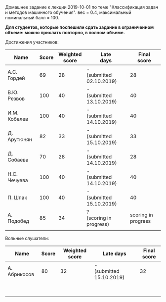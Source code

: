 Домашнее задание к лекции 2019-10-01 по теме "Классификация задач и методов машинного обучения". вес = 0.4, максимальный номинальный балл = 100.





**Для студентов, которые поспешили сдать задание в ограниченном объеме: можно прислать повторно, в полном объеме.**



Достижения участников:

| Name         | Score | Weighted<br>score | Late<br>days                | Final<br>score      |
| ------------ | ----- | ----------------- | --------------------------- | ------------------- |
| А.С. Гордей  | 69    | 28                | -<br>(submitted 02.10.2019) | 28                  |
| В.Ю. Резвов  | 100   | 40                | -<br>(submitted 13.10.2019) | 40                  |
| И.М. Кобелев | 100   | 40                | -<br>(submitted 14.10.2019) | 40                  |
| Д. Арутюнян  | 82    | 33                | -<br>(submitted 15.10.2019) | 33                  |
| Д. Собаева   | 70    | 28                | -<br>(submitted 14.10.2019) | 28                  |
| Н.С. Чечуева | 100   | 40                | -<br>(submitted 14.10.2019) | 40                  |
| П. Шпак      | 100   | 40                | -<br>(submitted 15.10.2019) | 40                  |
| А. Подобед   | 85    | 34                | ?<br/>(scoring in progress) | scoring in progress |
|              |       |                   |                             |                     |



Вольные слушатели:

| Name         | Score | Weighted score | Late days                    | Final score |
| ------------ | ----- | -------------- | ---------------------------- | ----------- |
| А. Абрикосов | 80    | 32             | -<br/>(submitted 15.10.2019) | 32          |
|              |       |                |                              |             |
|              |       |                |                              |             |
|              |       |                |                              |             |
|              |       |                |                              |             |
|              |       |                |                              |             |
|              |       |                |                              |             |
|              |       |                |                              |             |
|              |       |                |                              |             |